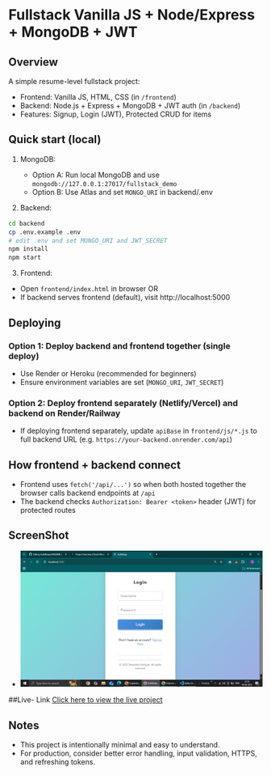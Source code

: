 # Fullstack Vanilla JS + Node/Express + MongoDB + JWT

## Overview
A simple resume-level fullstack project:
- Frontend: Vanilla JS, HTML, CSS (in `/frontend`)
- Backend: Node.js + Express + MongoDB + JWT auth (in `/backend`)
- Features: Signup, Login (JWT), Protected CRUD for items

## Quick start (local)

1. MongoDB:
   - Option A: Run local MongoDB and use `mongodb://127.0.0.1:27017/fullstack_demo`
   - Option B: Use Atlas and set `MONGO_URI` in backend/.env 

2. Backend:
```bash
cd backend
cp .env.example .env
# edit .env and set MONGO_URI and JWT_SECRET
npm install
npm start
```

3. Frontend:
- Open `frontend/index.html` in browser OR
- If backend serves frontend (default), visit http://localhost:5000

## Deploying

### Option 1: Deploy backend and frontend together (single deploy)
- Use Render or Heroku (recommended for beginners)
- Ensure environment variables are set (`MONGO_URI`, `JWT_SECRET`)

### Option 2: Deploy frontend separately (Netlify/Vercel) and backend on Render/Railway
- If deploying frontend separately, update `apiBase` in `frontend/js/*.js` to full backend URL (e.g. `https://your-backend.onrender.com/api`)

## How frontend + backend connect
- Frontend uses `fetch('/api/...')` so when both hosted together the browser calls backend endpoints at `/api`
- The backend checks `Authorization: Bearer <token>` header (JWT) for protected routes

## ScreenShot
- ![Project Screenshot](./live.png)

##Live- Link
[Click here to view the live project](https://auth-keeper.vercel.app/)

## Notes
- This project is intentionally minimal and easy to understand.
- For production, consider better error handling, input validation, HTTPS, and refreshing tokens.

